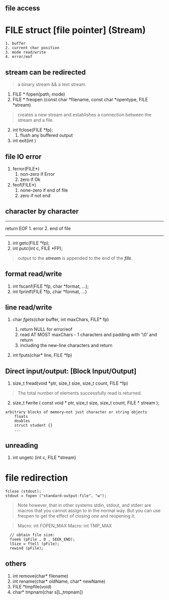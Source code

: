 ## file access

# FILE struct [file pointer] (Stream)
    1. buffer
    2. current char position
    3. mode read/write
    4. error/eof

## stream can be redirected
> a binary stream && a text stream.

1. FILE * fopen(path, mode)
2. FILE * freopen (const char *filename, const char *opentype, FILE *stream)
> creates a new stream and establishes a connection between the stream and a file.
2. int fclose(FILE *fp);
    1. flush any buffered output
3. int exit(int )
## file IO error
1. ferror(FILE*) 
    1. non-zero if Error
    2. zero if Ok
2. feof(FILE*)
    1. none-zero if end of file
    2. zero if not end

## character by character
***
return EOF
    1. error
    2. end of file
***
1. int getc(FILE *fp);
2. int putc(int c, FILE *FP);
> output to the ***stream*** is appended to the end of the ***file***. 

## format read/write
1. int fscanf(FILE *fp, char *format, ...);
2. int fprintf(FILE *fp, char *format, ...)

## line read/write
1. char *fgets(char* buffer, int maxChars, FILE* fp)
    1. return NULL for error/eof
    2. read AT MOST maxChars - 1 characters and padding with '\0' and return
    3. including the new-line characters  and return

2. int fputs(char* line, FILE *fp)

## Direct input/output: [Block Input/Output]
1. size_t fread(void *ptr, size_t size, size_t count, FILE *fp)
> The total number of elements successfully read is returned. 
2. size_t fwrite ( const void * ptr, size_t size, size_t count, FILE * stream );
```
arbitrary blocks of memory—not just character or string objects
    floats
    doubles
    struct student {}
    ...
```
## unreading
1.  int ungetc (int c, FILE *stream)
# file redirection
```
fclose (stdout);
stdout = fopen ("standard-output-file", "w");
```
> Note however, that in other systems stdin, stdout, and stderr are macros that you cannot assign to in the normal way. But you can use freopen to get the effect of closing one and reopening it.


> Macro: int FOPEN_MAX
> Macro: int TMP_MAX

```
  // obtain file size:
  fseek (pFile , 0 , SEEK_END);
  lSize = ftell (pFile);
  rewind (pFile);
```

## others
1. int remove(char* filename)
2. int rename(char* oldName, char* newName)
3. FILE *tmpfile(void)
4. char* tmpnam(char s[L_tmpnam])
